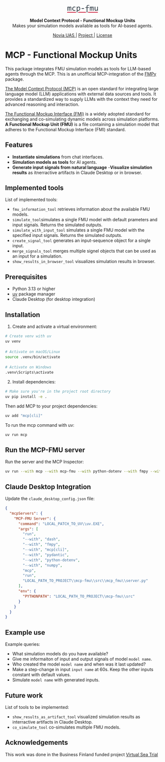 <p align="center">
  <a href="https://novia.fi"><img src="./public/mcp_fmu_logo.png" alt="MCP-FMU" width="100">
</a>
</p>

<p align="center">
    <b>Model Context Protocol - Functional Mockup Units</b> <br />
    Makes your simulation models available as tools for AI-based agents.
</p>

<p align="center">
  <a href="https://www.novia.fi/" target="_blank">
      Novia UAS
  </a>|
  <a href="https://www.virtualseatrial.fi/" target="_blank">
      Project
  </a>|
  <a href="https://github.com/mcp-fmu/chroma/blob/master/LICENSE" target="_blank">
      License
  </a>
</p>

# MCP - Functional Mockup Units
This package integrates FMU simulation models as tools for LLM-based agents through the MCP. This is an unofficial MCP-integration of the [FMPy](https://fmpy.readthedocs.io/en/latest/) package.

[The Model Context Protocol (MCP)](https://modelcontextprotocol.io/introduction) is an open standard for integrating large language model (LLM) applications with external data sources and tools. It provides a standardized way to supply LLMs with the context they need for advanced reasoning and interaction.

[The Functional Mockup Interface (FMI)](https://fmi-standard.org/) is a widely adopted standard for exchanging and co-simulating dynamic models across simulation platforms. **A Functional Mockup Unit (FMU)** is a file containing a simulation model that adheres to the Functional Mockup Interface (FMI) standard. 

## Features
- **Instantiate simulations** from chat interfaces.
- **Simulation models as tools** for AI agents. 
- **Generate input signals from natural language**
-**Visualize simulation results** as itnerractive artifacts in Claude Desktop or in browser.

## Implemented tools
List of implemented tools:
- `fmu_information_tool` retrieves information about the available FMU models.
- `simulate_tool`simulates a single FMU model with default prameters and input signals. Returns the simulated outputs.
- `simulate_with_input_tool` simulates a single FMU model with the specified input signals. Returns the simulated outputs.
- `create_signal_tool` generates an input-sequence object for a single input.
- `merge_signals_tool` merges multiple signel objects that can be used as an input for a simulation.
- `show_results_in_browser_tool` visualizes simulation results in browser.

## Prerequisites

- Python 3.13 or higher
- [uv](https://docs.astral.sh/uv/pip/packages/) package manager
- Claude Desktop (for desktop integration)

## Installation

1. Create and activate a virtual environment:
```bash
# Create venv with uv
uv venv

# Activate on macOS/Linux
source .venv/bin/activate

# Activate on Windows
.venv\Scripts\activate
```

2. Install dependencies:
```bash
# Make sure you're in the project root directory
uv pip install -e .
```

Then add MCP to your project dependencies:
```cmd
uv add "mcp[cli]"
```

To run the mcp command with uv:
```cmd
uv run mcp
```

## Run the MCP-FMU server
Run the server and the MCP Inspector:
```bash
uv run --with mcp --with mcp-fmu --with python-dotenv --with fmpy --with numpy --with pydantic mcp dev src/mcp_fmu/server.py
```

## Claude Desktop Integration
Update the `claude_desktop_config.json` file:
```json
{
  "mcpServers": {
    "MCP-FMU Server": {
      "command": "LOCAL_PATCH_TO_UV\\uv.EXE",
      "args": [
        "run",
        "--with", "dash",
        "--with", "fmpy",
        "--with", "mcp[cli]",
        "--with", "pydantic",
        "--with", "python-dotenv",
        "--with", "numpy",
        "mcp",
        "run",
        "LOCAL_PATH_TO_PROJECT\\mcp-fmu\\src\\mcp_fmu\\server.py"
      ],
      "env": {
        "PYTHONPATH": "LOCAL_PATH_TO_PROJECT\\mcp-fmu\\src"
      }
    }
  }
}

```

## Example use
Example queries:
- What simulation models do you have available?
- Give me informaiton of input and output signals of model `model name`.
- Who created the model `model name` and when was it last updated?
- Make a step-change in input `input name` at 60s. Keep the other inputs constant with default values.
- Simulate `model name` with generated inputs.

## Future work
List of tools to be implemented:
- `show_results_as_artifact_tool` visualized simulation results as interractive artifacts in Claude Desktop.
- `co_simulate_tool` co-simulates multiple FMU models.

## Acknowledgements
This work was done in the Business Finland funded project [Virtual Sea Trial](https://virtualseatrial.fi)